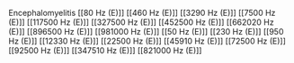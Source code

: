 Encephalomyelitis
[[80 Hz (E)]]
[[460 Hz (E)]]
[[3290 Hz (E)]]
[[7500 Hz (E)]]
[[117500 Hz (E)]]
[[327500 Hz (E)]]
[[452500 Hz (E)]]
[[662020 Hz (E)]]
[[896500 Hz (E)]]
[[981000 Hz (E)]]
[[50 Hz (E)]]
[[230 Hz (E)]]
[[950 Hz (E)]]
[[12330 Hz (E)]]
[[22500 Hz (E)]]
[[45910 Hz (E)]]
[[72500 Hz (E)]]
[[92500 Hz (E)]]
[[347510 Hz (E)]]
[[821000 Hz (E)]]